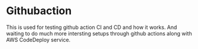 # Githubaction

This is used for testing github action CI and CD and how it works. And waiting to do much more intersting setups through github actions along with AWS CodeDeploy service.
